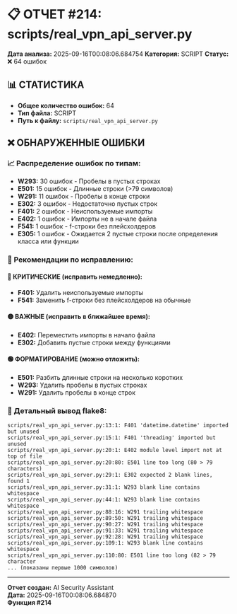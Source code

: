 # 📋 ОТЧЕТ #214: scripts/real_vpn_api_server.py

**Дата анализа:** 2025-09-16T00:08:06.684754
**Категория:** SCRIPT
**Статус:** ❌ 64 ошибок

## 📊 СТАТИСТИКА

- **Общее количество ошибок:** 64
- **Тип файла:** SCRIPT
- **Путь к файлу:** `scripts/real_vpn_api_server.py`

## ❌ ОБНАРУЖЕННЫЕ ОШИБКИ

### 📈 Распределение ошибок по типам:

- **W293:** 30 ошибок - Пробелы в пустых строках
- **E501:** 15 ошибок - Длинные строки (>79 символов)
- **W291:** 11 ошибок - Пробелы в конце строки
- **E302:** 3 ошибок - Недостаточно пустых строк
- **F401:** 2 ошибок - Неиспользуемые импорты
- **E402:** 1 ошибок - Импорты не в начале файла
- **F541:** 1 ошибок - f-строки без плейсхолдеров
- **E305:** 1 ошибок - Ожидается 2 пустые строки после определения класса или функции

### 🎯 Рекомендации по исправлению:

#### 🔴 КРИТИЧЕСКИЕ (исправить немедленно):
- **F401:** Удалить неиспользуемые импорты
- **F541:** Заменить f-строки без плейсхолдеров на обычные

#### 🟡 ВАЖНЫЕ (исправить в ближайшее время):
- **E402:** Переместить импорты в начало файла
- **E302:** Добавить пустые строки между функциями

#### 🟢 ФОРМАТИРОВАНИЕ (можно отложить):
- **E501:** Разбить длинные строки на несколько коротких
- **W293:** Удалить пробелы в пустых строках
- **W291:** Удалить пробелы в конце строк

### 📝 Детальный вывод flake8:

```
scripts/real_vpn_api_server.py:13:1: F401 'datetime.datetime' imported but unused
scripts/real_vpn_api_server.py:15:1: F401 'threading' imported but unused
scripts/real_vpn_api_server.py:20:1: E402 module level import not at top of file
scripts/real_vpn_api_server.py:20:80: E501 line too long (80 > 79 characters)
scripts/real_vpn_api_server.py:29:1: E302 expected 2 blank lines, found 1
scripts/real_vpn_api_server.py:31:1: W293 blank line contains whitespace
scripts/real_vpn_api_server.py:44:1: W293 blank line contains whitespace
scripts/real_vpn_api_server.py:88:16: W291 trailing whitespace
scripts/real_vpn_api_server.py:89:50: W291 trailing whitespace
scripts/real_vpn_api_server.py:90:27: W291 trailing whitespace
scripts/real_vpn_api_server.py:91:33: W291 trailing whitespace
scripts/real_vpn_api_server.py:92:28: W291 trailing whitespace
scripts/real_vpn_api_server.py:109:1: W293 blank line contains whitespace
scripts/real_vpn_api_server.py:110:80: E501 line too long (82 > 79 character
... (показаны первые 1000 символов)
```

---
**Отчет создан:** AI Security Assistant  
**Дата:** 2025-09-16T00:08:06.684870  
**Функция #214**
